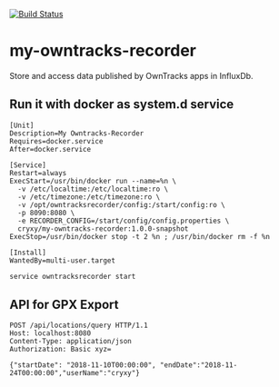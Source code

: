 [![Build Status](https://dev.azure.com/FabianGirgert/my-owntracks-recorder/_apis/build/status/cryxy.my-owntracks-recorder?branchName=master)](https://dev.azure.com/FabianGirgert/my-owntracks-recorder/_build/latest?definitionId=2?branchName=master)
# my-owntracks-recorder
Store and access data published by OwnTracks apps in InfluxDb.


## Run it with docker as system.d service
```
[Unit]
Description=My Owntracks-Recorder
Requires=docker.service
After=docker.service

[Service]
Restart=always
ExecStart=/usr/bin/docker run --name=%n \
  -v /etc/localtime:/etc/localtime:ro \
  -v /etc/timezone:/etc/timezone:ro \
  -v /opt/owntracksrecorder/config:/start/config:ro \
  -p 8090:8080 \
  -e RECORDER_CONFIG=/start/config/config.properties \
  cryxy/my-owntracks-recorder:1.0.0-snapshot
ExecStop=/usr/bin/docker stop -t 2 %n ; /usr/bin/docker rm -f %n

[Install]
WantedBy=multi-user.target
```

```bash
service owntracksrecorder start
```

## API for GPX Export
```
POST /api/locations/query HTTP/1.1
Host: localhost:8080
Content-Type: application/json
Authorization: Basic xyz=

{"startDate": "2018-11-10T00:00:00", "endDate":"2018-11-24T00:00:00","userName":"cryxy"}
``` 